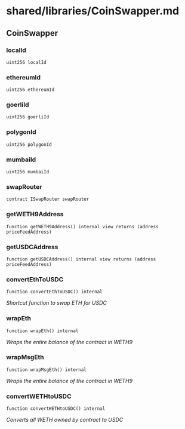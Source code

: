 # shared/libraries/CoinSwapper.md

## CoinSwapper

### localId

```solidity
uint256 localId
```

### ethereumId

```solidity
uint256 ethereumId
```

### goerliId

```solidity
uint256 goerliId
```

### polygonId

```solidity
uint256 polygonId
```

### mumbaiId

```solidity
uint256 mumbaiId
```

### swapRouter

```solidity
contract ISwapRouter swapRouter
```

### getWETH9Address

```solidity
function getWETH9Address() internal view returns (address priceFeedAddress)
```

### getUSDCAddress

```solidity
function getUSDCAddress() internal view returns (address priceFeedAddress)
```

### convertEthToUSDC

```solidity
function convertEthToUSDC() internal
```

_Shortcut function to swap ETH for USDC_

### wrapEth

```solidity
function wrapEth() internal
```

_Wraps the entire balance of the contract in WETH9_

### wrapMsgEth

```solidity
function wrapMsgEth() internal
```

_Wraps the entire balance of the contract in WETH9_

### convertWETHtoUSDC

```solidity
function convertWETHtoUSDC() internal
```

_Converts all WETH owned by contract to USDC_

